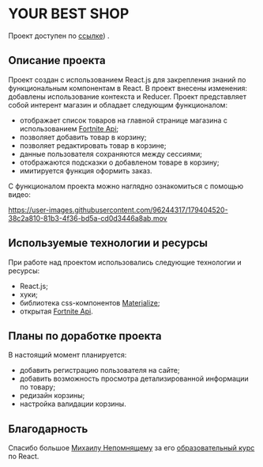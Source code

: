 # YOUR BEST SHOP

Проект доступен по [ссылке](https://github.com/gazievri/shop-project/)) .

## Описание проекта

Проект создан с использованием React.js для закрепления знаний по функциональным компонентам в React. 
В проект внесены изменения: добавлены использование  контекста и Reducer.
Проект представляет собой интерент магазин и обладает следующим функционалом:
- отображает список товаров на главной странице магазина с использованием [Fortnite Api](https://fortniteapi.io/);
- позволяет добавить товар в корзину;
- позволяет редактировать товар в корзине;
- данные пользователя сохраняются между сессиями;
- отображаются подсказки о добавленом товаре в корзину;
- имитируется функция оформить заказ.

С функционалом проекта можно наглядно ознакомиться с помощью видео:

https://user-images.githubusercontent.com/96244317/179404520-38c2a810-81b3-4f36-bd5a-cd0d3446a8ab.mov

## Используемые технологии и ресурсы

При работе над проектом использовались следующие технологии и ресурсы:
- React.js;
- хуки;
- библиотека css-компонентов [Materialize](https://materializecss.com/);
- открытая [Fortnite Api](https://fortniteapi.io/).

## Планы по доработке проекта
В настоящий момент планируется:
- добавить регистрацию пользователя на сайте;
- добавить возможность просмотра детализированной информации по товару;
- редизайн корзины;
- настройка валидации корзины.

## Благодарность
Спасибо большое [Михаилу Непомнящему](https://linkedin.com/in/mikhail-nepomniashchii/) за его [образовательный курс](https://www.udemy.com/course/react-from-scratch/) по React. 

